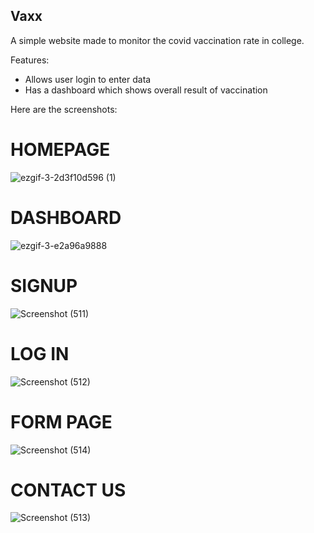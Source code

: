 ## Vaxx

A simple website made to monitor the covid vaccination rate in college. 

Features:
- Allows user login to enter data
- Has a dashboard which shows overall result of vaccination

Here are the screenshots:

# HOMEPAGE

![ezgif-3-2d3f10d596 (1)](https://user-images.githubusercontent.com/54653498/172898867-32c70b90-c2cd-4fd6-8d7e-de30b1666c8c.gif)

# DASHBOARD

![ezgif-3-e2a96a9888](https://user-images.githubusercontent.com/54653498/172898861-2d28bd92-a157-4f62-a65e-3bef5a44c51d.gif)

# SIGNUP

![Screenshot (511)](https://user-images.githubusercontent.com/54653498/172899078-bf8dff8f-308e-4813-ae6d-f192e4855c4d.png)

# LOG IN

![Screenshot (512)](https://user-images.githubusercontent.com/54653498/172899066-e33517ad-e74c-4702-8389-ed19435d27ad.png)

# FORM PAGE

![Screenshot (514)](https://user-images.githubusercontent.com/54653498/172899217-5440233d-8330-4d1b-abf4-f4a063ec9f59.png)

# CONTACT US

![Screenshot (513)](https://user-images.githubusercontent.com/54653498/172899071-1ff0e885-5bc6-4c7b-81da-868be76dce9c.png)




